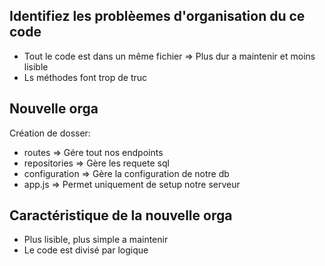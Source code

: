 ## Identifiez les problèemes d'organisation du ce code
- Tout le code est dans un même fichier => Plus dur a maintenir et moins lisible
- Ls méthodes font trop de truc

## Nouvelle orga
Création de dosser:
- routes => Gére tout nos endpoints
- repositories => Gère les requete sql
- configuration => Gère la configuration de notre db
- app.js => Permet uniquement de setup notre serveur

## Caractéristique de la nouvelle orga
- Plus lisible, plus simple a maintenir
- Le code est divisé par logique